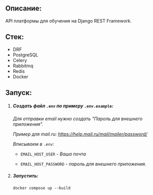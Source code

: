 ## Описание:

API платформы для обучения на Django REST Framework.

## Стек:

- DRF
- PostgreSQL
- Celery
- Rabbitmq
- Redis
- Docker

## Запуск:

1. ##### Создать файл `.env` по примеру `.env.example`:

   *Для отправки email нужно создать "Пароль для внешнего приложения".*

   *Пример для mail.ru: <https://help.mail.ru/mail/mailer/password/>*

   *Вписываем в `.env`:*

    - `EMAIL_HOST_USER` *- Ваша почта*

    - `EMAIL_HOST_PASSWORD` *- пароль для внешнего приложения.*

2. ##### Запустить:

   ```shell
   docker compose up --build
   ```
